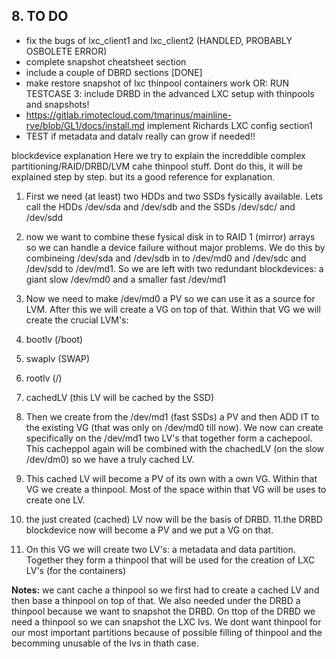 ## 8. TO DO

- fix the bugs of lxc_client1 and lxc_client2 (HANDLED, PROBABLY OSBOLETE ERROR)
- complete snapshot cheatsheet section
- include a couple of DBRD sections [DONE]
- make restore snapshot of lxc thinpool containers work OR: RUN TESTCASE 3: include DRBD in the advanced LXC setup with thinpools and snapshots!
- https://gitlab.rimotecloud.com/tmarinus/mainline-rve/blob/GL1/docs/install.md implement Richards LXC config section1
- TEST if metadata and datalv really can grow if needed!!

blockdevice explanation
Here we try to explain the increddible complex partitioning/RAID/DRBD/LVM cahe thinpool stuff. Dont do this, it will be explained step by step. but its a good reference for explanation.

1. First we need (at least) two HDDs and two SSDs fysically available. 
Lets call the HDDs /dev/sda and /dev/sdb and the SSDs /dev/sdc/ and /dev/sdd

2. now we want to combine these fysical disk in to RAID 1 (mirror) arrays so we can handle a device failure without major problems. We do this by combineing /dev/sda and /dev/sdb in to /dev/md0 and /dev/sdc and /dev/sdd to /dev/md1. So we are left with two redundant blockdevices: a giant slow /dev/md0 and a smaller fast /dev/md1

3. Now we need to make /dev/md0 a PV so we can use it as a source for LVM. After this we will create a VG on top of that. Within that VG we will create the crucial LVM's:
4. bootlv (/boot)
5. swaplv (SWAP)
6. rootlv (/)
7. cachedLV (this LV will be cached by the SSD)

8. Then we create from the /dev/md1 (fast SSDs) a PV and then ADD IT to the existing VG (that was only on /dev/md0 till now). We now can create specifically on the /dev/md1 two LV's that together form a cachepool. This cacheppol again will be combined with the chachedLV (on the slow /dev/dm0) so we have a truly cached LV.
9. This cached LV will become a PV of its own with a own VG. Within that VG we create a thinpool. Most of the space within that VG will be uses to create one LV.
10. the just created (cached) LV now will be the basis of DRBD.
11.the DRBD blockdevice now will become a PV and we put a VG on that.
12. On this VG we will create two LV's: a metadata and data partition. Together they form a thinpool that will be used for the creation of LXC LV's (for the containers)

**Notes:** we cant cache a thinpool so we first had to create a cached LV and then base a thinpool on top of that. We also needed under the DRBD a thinpool because we want to snapshot the DRBD. On ttop of the DRBD we need a thinpool so we can snapshot the LXC lvs. We dont want thinpool for our most important partitions because of possible filling of thinpool and the becomming unusable of the lvs in thath case.



